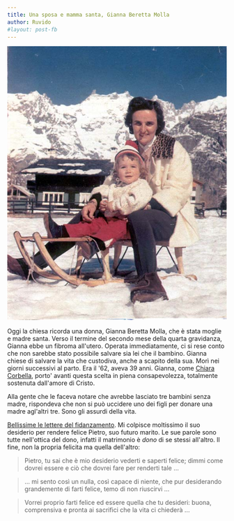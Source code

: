 ```yaml
---
title: Una sposa e mamma santa, Gianna Beretta Molla
author: Ruvido
#layout: post-fb
---
```


![](/img/posts/gianna.jpg)

Oggi la chiesa ricorda una donna, Gianna Beretta Molla, che è stata moglie e madre santa. Verso il termine del secondo mese della quarta gravidanza, Gianna ebbe un fibroma all'utero. Operata immediatamente, ci si rese conto che non sarebbe stato possibile salvare sia lei che il bambino. Gianna chiese di salvare la vita che custodiva, anche a scapito della sua. Morì nei giorni successivi al parto. Era il '62, aveva 39 anni. Gianna, come [Chiara Corbella](http://www.chiaracorbellapetrillo.it), porto' avanti questa scelta in piena consapevolezza, totalmente sostenuta dall'amore di Cristo.

<!-- INIZIO -->
Alla gente che le faceva notare che avrebbe lasciato tre bambini senza madre, rispondeva che non si può uccidere uno dei figli per donare una madre agl'altri tre. Sono gli assurdi della vita.
<!-- FINE -->

[Bellissime le lettere del fidanzamento](http://www.giannaberettamolla.org/principal.htm). Mi colpisce moltissimo il suo desiderio per rendere felice Pietro, suo futuro marito. Le sue parole sono tutte nell'ottica del dono, infatti il matrimonio è *dono* di se stessi all'altro. Il fine, non la propria felicita ma quella dell'altro:

> Pietro, tu sai che è mio desiderio vederti e saperti felice; dimmi come dovrei essere e ciò che dovrei fare per renderti tale ...

> ... mi sento così un nulla, così capace di niente, che pur desiderando grandemente di farti felice, temo di non riuscirvi ...

> Vorrei proprio farti felice ed essere quella che tu desideri: buona, comprensiva e pronta ai sacrifici che la vita ci chiederà ...
